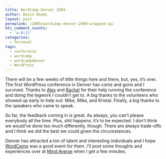 ```yaml
---
title: WordCamp Denver 2009
author: Devin Reams
layout: post
permalink: /2009/wordcamp-denver-2009-wrapped-up/
btc_comment_counts:
  - 'a:0:{}'
categories:
  - Personal
tags:
  - conference
  - wordcamp
  - wordcampdenver
  - WordPress
---
```

There will be a few weeks of little things here and there, but, yes, it&#8217;s over. The first WordPress conference in Denver has come and gone and I survived. Thanks to [Alex][1] and [Rachel][2] for their help running the conference and doing the legwork I couldn&#8217;t get to. A big thanks to the volunteers who showed up early to help out: Mike, Mike, and Kristal. Finally, a big thanks to the speakers who came to speak.

So far, the feedback coming in is great. As always, you can&#8217;t please everybody all the time. Plus, shit happens; it&#8217;s to be expected. I don&#8217;t think we would&#8217;ve done too much differently, though. There are always trade-offs and I think we did the best we could given the circumstances.

Denver has attracted a ton of talent and interesting individuals and I hope [WordCamp][3] was a good event for them. I&#8217;ll post some thoughts and experiences over at [Mind Averse][4] when I get a few minutes.

 [1]: http://alexking.org/
 [2]: http://kizzknows.com/
 [3]: http://denver.wordcamp.org/
 [4]: https://devin.rea.ms/